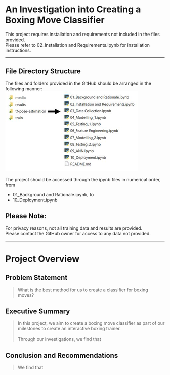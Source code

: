 # An Investigation into Creating a Boxing Move Classifier

This project requires installation and requirements not included in the files provided.<br/> Please refer to 02_Installation and Requirements.ipynb for installation instructions.

---
## File Directory Structure
The files and folders provided in the GitHub should be arranged in the following manner:<br/>
![](folder_structure.jpg)
<br/><br/>
The project should be accessed through the ipynb files in numerical order, from<br/>
- 01_Background and Rationale.ipynb, to
- 10_Deployment.ipynb

## Please Note:
For privacy reasons, not all training data and results are provided.<br/>
Please contact the GitHub owner for access to any data not provided. 

---
# Project Overview

## Problem Statement
> What is the best method for us to create a classifier for boxing moves?

## Executive Summary
> In this project, we aim to create a boxing move classifier as part of our milestones to create an interactive boxing trainer. <br/><br/>
Through our investigations, we find that

## Conclusion and Recommendations
> We find that

